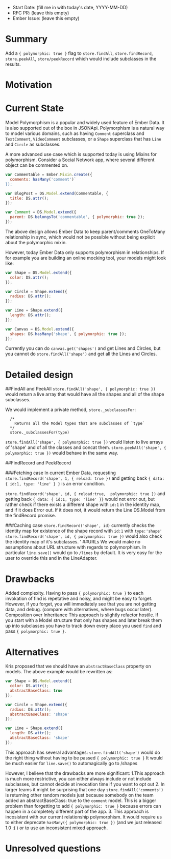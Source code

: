 - Start Date: (fill me in with today's date, YYYY-MM-DD)
- RFC PR: (leave this empty)
- Ember Issue: (leave this empty)

# Summary

Add a `{ polymorphic: true }` flag to `store.findAll`, `store.findRecord`, `store.peekAll`,
`store/peekRecord` which would include subclasses in the results.

# Motivation
# Current State
Model Polymorphism is a popular and widely used feature of Ember Data. It is also supported
out of the box in JSONApi.
 Polymorphism is a natural way to model various domains, such as having `Comment` superclass
and `TextComment`, `VideoComment` subclasses, or a `Shape` superclass that has `Line` and `Circle` as subclasses.

A more advanced use case which is supported today is using Mixins for polymorphism.
Consider a Social Network app, where several different object can be commented on.

```js
var Commentable = Ember.Mixin.create({
  comments: hasMany('comment')`
});
```

```js
var BlogPost = DS.Model.extend(Commentable, {
  title: DS.attr();
});
```

```js
var Comment = DS.Model.extend({
  parent: DS.belongsTo('commentable', { polymorphic: true });
});
```

The above design allows Ember Data to keep parent/comments OneToMany relationship in sync, which
would not be possible without being explicit about the polymorphic mixin.

However, today Ember Data only supports polymorphism in relationships. If for example you are building
an online mocking tool, your models might look like:

```js
var Shape = DS.Model.extend({
  color: DS.attr();
});
```

```js
var Circle = Shape.extend({
  radius: DS.attr();
});
```

```js
var Line = Shape.extend({
  length: DS.attr();
});
```

```js
var Canvas = DS.Model.extend({
  shapes: DS.hasMany('shape', { polymorphic: true });
});
```

Currently you can do `canvas.get('shapes')` and get Lines and Circles, but you cannot do `store.findAll('shape')`
and get all the Lines and Circles.

# Detailed design

##FindAll and PeekAll
`store.findAll('shape', { polymorphic: true })` would return a live array that would have all the shapes and all of the
shape subclasses.

We would implement a private method, `store._subclassesFor`:
```
  /*
    Returns all the Model types that are subclasses of `type`
  */
  store._subclassesFor(type)
```

`store.findAll('shape', { polymorphic: true })` would listen to live arrays of 'shape' and of all the classes and concat them.
`store.peekAll('shape', { polymorphic: true })` would behave in the same way.

##FindRecord and PeekRecord

###Fetching case
In current Ember Data, requesting `store.findRecord('shape', 1, { reload: true })` and getting back `{ data: { id:1, type: 'line' } }` is an error
condition.

`store.findRecord('shape', id, { reload:true,  polymorphic: true })` and getting back `{ data: { id:1, type: 'line' }}` would not error out, but
rather check if there exists a different shape with `id:1` in the identity map, and if it does Error out. If it does not, it would
return the Line DS.Model from the findRecord promise.

###Caching case
`store.findRecord('shape', id)` currently checks the identity map for existence of the shape record with `id:1` with `type:'shape'`
`store.findRecord('shape', id, { polymorphic: true })` would also check the identity map of it's subclasses.
'
##URLs
We would make no assumptions about URL structure with regards to polymorphism. In particular `line.save()` would go to `/lines` by default.
It is very easy for the user to override this and in the LineAdapter.

# Drawbacks
Added complexity.
Having to pass `{ polymorphic: true }` to each invokation of find is repetative and noisy, and might be easy to forget. However, if you forget,
you will immediately see that you are not getting data, and debug. (compare with alternatives, where bugs occur later).
Composition over Inheritance
This approach is slightly refactor hostile. If you start with a Model structure that only has shapes and later break them up
into subclasses you have to track down every place you used `find` and pass `{ polymorphic: true }`. 

# Alternatives
Kris proposed that we should have an `abstractBaseClass` property on models.
The above example would be rewritten as:

```js
var Shape = DS.Model.extend({
  color: DS.attr();
  abstractBaseClass: true
});
```

```js
var Circle = Shape.extend({
  radius: DS.attr();
  abstractBaseClass: 'shape'
});
```

```js
var Line = Shape.extend({
  length: DS.attr();
  abstractBaseClass: 'shape'
});
```

This approach has several advantages:
`store.findAll('shape')` would do the right thing without having to be passed `{ polymorphic: true }`
It would be much easier for `line.save()` to automagically go to /shapes

However, I believe that the drawbacks are more significant:
1.This approach is much more restrictive, you can either always include or not include subclasses,
   but cannot decide at invocation time if you want to opt out
2. In larger teams it might be surprising that one day `store.findAll('comments')` is returning other
random models just because somebody on the team added an abstractBaseClass: true to the `comment` model.
This is a bigger problem than forgetting to add `{ polymorphic: true }` because errors can happen in a completely
different part of the app.
3. This approach is incosistent with our current relationship polymorphism. It would require us to either deprecate
`hasMany({ polymorphic: true })` (and we just released 1.0 :( ) or to use an inconsistent mixed approach.

# Unresolved questions

